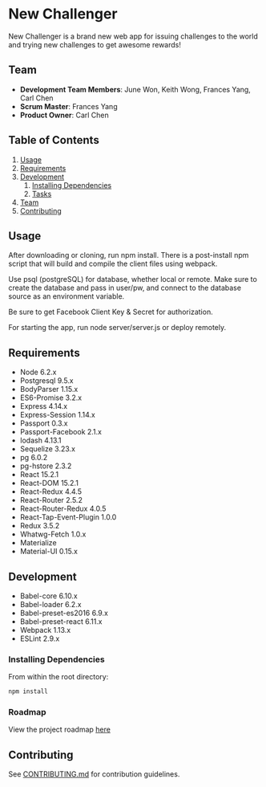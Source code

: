 # New Challenger

New Challenger is a brand new web app for issuing challenges to the world and trying new challenges to get awesome rewards!

## Team

  - __Development Team Members__: June Won, Keith Wong, Frances Yang, Carl Chen
  - __Scrum Master__: Frances Yang
  - __Product Owner__: Carl Chen

## Table of Contents

1. [Usage](#Usage)
1. [Requirements](#requirements)
1. [Development](#development)
    1. [Installing Dependencies](#installing-dependencies)
    1. [Tasks](#tasks)
1. [Team](#team)
1. [Contributing](#contributing)

## Usage

After downloading or cloning, run npm install. There is a post-install npm script that will build and compile the client files using webpack. 

Use psql (postgreSQL) for database, whether local or remote. Make sure to create the database and pass in user/pw, and connect to the database source as an environment variable. 

Be sure to get Facebook Client Key & Secret for authorization.

For starting the app, run node server/server.js or deploy remotely. 
## Requirements

- Node 6.2.x
- Postgresql 9.5.x
- BodyParser 1.15.x
- ES6-Promise 3.2.x
- Express 4.14.x
- Express-Session 1.14.x
- Passport 0.3.x
- Passport-Facebook 2.1.x
- lodash 4.13.1
- Sequelize 3.23.x
- pg 6.0.2
- pg-hstore 2.3.2
- React 15.2.1
- React-DOM 15.2.1
- React-Redux 4.4.5
- React-Router 2.5.2
- React-Router-Redux 4.0.5
- React-Tap-Event-Plugin 1.0.0
- Redux 3.5.2
- Whatwg-Fetch 1.0.x
- Materialize
- Material-UI 0.15.x

## Development
- Babel-core 6.10.x
- Babel-loader 6.2.x
- Babel-preset-es2016 6.9.x
- Babel-preset-react 6.11.x
- Webpack 1.13.x
- ESLint 2.9.x

### Installing Dependencies

From within the root directory:

```sh
npm install
```

### Roadmap

View the project roadmap [here](https://github.com/vivacioussalt/vivacious-salt/pulls?q=is%3Apr+is%3Aclosed)


## Contributing

See [CONTRIBUTING.md](CONTRIBUTING.md) for contribution guidelines.
